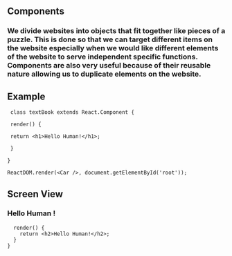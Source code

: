 ## Components

### We divide websites into objects that fit together like pieces of a puzzle. This is done so that we can target different items on the website especially when we would like different elements of the website to serve independent specific functions. Components are also very useful because of their reusable nature allowing us to duplicate elements on the website.

## Example

` class textBook extends React.Component {`

` render() {`

` return <h1>Hello Human!</h1>;`

` }`

`}`

`ReactDOM.render(<Car />, document.getElementById('root'));`

## Screen View

### Hello Human !

```class Greeting extends React.Component {
  render() {
    return <h2>Hello Human!</h2>;
  }
}
```
